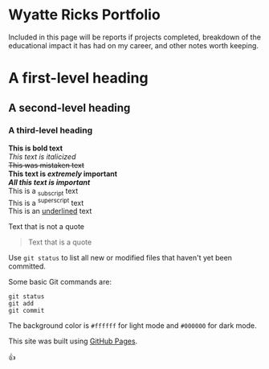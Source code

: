 # Wyatte Ricks Portfolio
Included in this page will be reports if projects completed, breakdown of the educational impact it has had on my career, and other notes worth keeping.

# A first-level heading
## A second-level heading
### A third-level heading

**This is bold text** <br />
_This text is italicized_ <br />
~~This was mistaken text~~ <br />
**This text is _extremely_ important** <br />
***All this text is important*** <br />
This is a <sub>subscript</sub> text <br />
This is a <sup>superscript</sup> text <br />
This is an <ins>underlined</ins> text <br />

Text that is not a quote

> Text that is a quote

Use `git status` to list all new or modified files that haven't yet been committed.

Some basic Git commands are:
```
git status
git add
git commit
```

The background color is `#ffffff` for light mode and `#000000` for dark mode.

This site was built using [GitHub Pages](https://pages.github.com/).

:+1:
<!-- This content will not appear in the rendered Markdown -->

